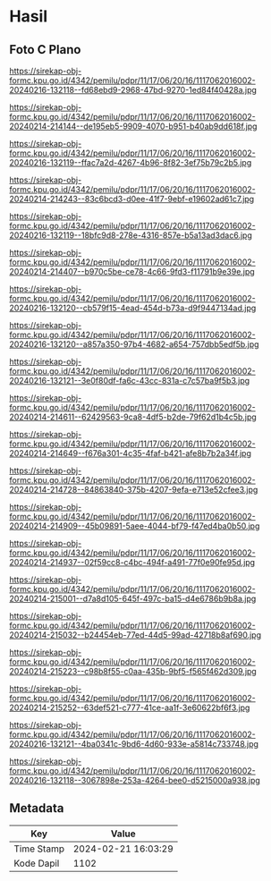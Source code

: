 # Hasil

## Foto C Plano

https://sirekap-obj-formc.kpu.go.id/4342/pemilu/pdpr/11/17/06/20/16/1117062016002-20240216-132118--fd68ebd9-2968-47bd-9270-1ed84f40428a.jpg

https://sirekap-obj-formc.kpu.go.id/4342/pemilu/pdpr/11/17/06/20/16/1117062016002-20240214-214144--de195eb5-9909-4070-b951-b40ab9dd618f.jpg

https://sirekap-obj-formc.kpu.go.id/4342/pemilu/pdpr/11/17/06/20/16/1117062016002-20240216-132119--ffac7a2d-4267-4b96-8f82-3ef75b79c2b5.jpg

https://sirekap-obj-formc.kpu.go.id/4342/pemilu/pdpr/11/17/06/20/16/1117062016002-20240214-214243--83c6bcd3-d0ee-41f7-9ebf-e19602ad61c7.jpg

https://sirekap-obj-formc.kpu.go.id/4342/pemilu/pdpr/11/17/06/20/16/1117062016002-20240216-132119--18bfc9d8-278e-4316-857e-b5a13ad3dac6.jpg

https://sirekap-obj-formc.kpu.go.id/4342/pemilu/pdpr/11/17/06/20/16/1117062016002-20240214-214407--b970c5be-ce78-4c66-9fd3-f11791b9e39e.jpg

https://sirekap-obj-formc.kpu.go.id/4342/pemilu/pdpr/11/17/06/20/16/1117062016002-20240216-132120--cb579f15-4ead-454d-b73a-d9f9447134ad.jpg

https://sirekap-obj-formc.kpu.go.id/4342/pemilu/pdpr/11/17/06/20/16/1117062016002-20240216-132120--a857a350-97b4-4682-a654-757dbb5edf5b.jpg

https://sirekap-obj-formc.kpu.go.id/4342/pemilu/pdpr/11/17/06/20/16/1117062016002-20240216-132121--3e0f80df-fa6c-43cc-831a-c7c57ba9f5b3.jpg

https://sirekap-obj-formc.kpu.go.id/4342/pemilu/pdpr/11/17/06/20/16/1117062016002-20240214-214611--62429563-9ca8-4df5-b2de-79f62d1b4c5b.jpg

https://sirekap-obj-formc.kpu.go.id/4342/pemilu/pdpr/11/17/06/20/16/1117062016002-20240214-214649--f676a301-4c35-4faf-b421-afe8b7b2a34f.jpg

https://sirekap-obj-formc.kpu.go.id/4342/pemilu/pdpr/11/17/06/20/16/1117062016002-20240214-214728--84863840-375b-4207-9efa-e713e52cfee3.jpg

https://sirekap-obj-formc.kpu.go.id/4342/pemilu/pdpr/11/17/06/20/16/1117062016002-20240214-214909--45b09891-5aee-4044-bf79-f47ed4ba0b50.jpg

https://sirekap-obj-formc.kpu.go.id/4342/pemilu/pdpr/11/17/06/20/16/1117062016002-20240214-214937--02f59cc8-c4bc-494f-a491-77f0e90fe95d.jpg

https://sirekap-obj-formc.kpu.go.id/4342/pemilu/pdpr/11/17/06/20/16/1117062016002-20240214-215001--d7a8d105-645f-497c-ba15-d4e6786b9b8a.jpg

https://sirekap-obj-formc.kpu.go.id/4342/pemilu/pdpr/11/17/06/20/16/1117062016002-20240214-215032--b24454eb-77ed-44d5-99ad-42718b8af690.jpg

https://sirekap-obj-formc.kpu.go.id/4342/pemilu/pdpr/11/17/06/20/16/1117062016002-20240214-215223--c98b8f55-c0aa-435b-9bf5-f565f462d309.jpg

https://sirekap-obj-formc.kpu.go.id/4342/pemilu/pdpr/11/17/06/20/16/1117062016002-20240214-215252--63def521-c777-41ce-aa1f-3e60622bf6f3.jpg

https://sirekap-obj-formc.kpu.go.id/4342/pemilu/pdpr/11/17/06/20/16/1117062016002-20240216-132121--4ba0341c-9bd6-4d60-933e-a5814c733748.jpg

https://sirekap-obj-formc.kpu.go.id/4342/pemilu/pdpr/11/17/06/20/16/1117062016002-20240216-132118--3067898e-253a-4264-bee0-d5215000a938.jpg


## Metadata

| Key        | Value               |
| ---------- | ------------------- |
| Time Stamp | 2024-02-21 16:03:29 |
| Kode Dapil | 1102                |



